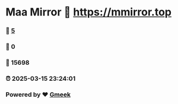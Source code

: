 # Maa Mirror :link: https://mmirror.top 
### :page_facing_up: [5](https://mmirror.top/tag.html) 
### :speech_balloon: 0 
### :hibiscus: 15698 
### :alarm_clock: 2025-03-15 23:24:01 
### Powered by :heart: [Gmeek](https://github.com/Meekdai/Gmeek)
